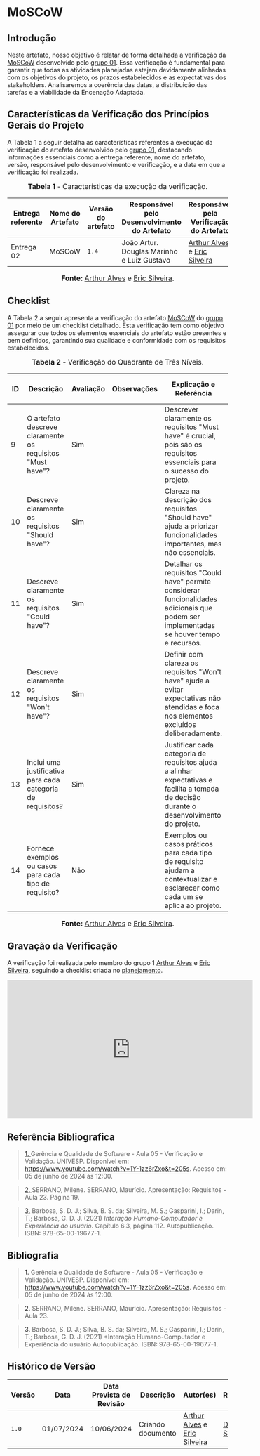 # MoSCoW

## <a>Introdução</a>

Neste artefato, nosso objetivo é relatar de forma detalhada a verificação da <a href="https://requisitos-de-software.github.io/2024.1-CarteiradeTrabalhoDigital/#/Elicitacao/Priorizacao/Execucao/MoSCoW">MoSCoW</a> desenvolvido pelo <a href="https://requisitos-de-software.github.io/2024.1-CarteiradeTrabalhoDigital/">grupo 01</a>. Essa verificação é fundamental para garantir que todas as atividades planejadas estejam devidamente alinhadas com os objetivos do projeto, os prazos estabelecidos e as expectativas dos stakeholders. Analisaremos a coerência das datas, a distribuição das tarefas e a viabilidade da Encenação Adaptada.

## <a>Características da Verificação dos Princípios Gerais do Projeto</a>

A Tabela 1 a seguir detalha as características referentes à execução da verificação do artefato desenvolvido pelo <a href="https://requisitos-de-software.github.io/2024.1-CarteiradeTrabalhoDigital/">grupo 01</a>, destacando informações essenciais como a entrega referente, nome do artefato, versão, responsável pelo desenvolvimento e verificação, e a data em que a verificação foi realizada.

<center>

<font size="3"><p style="text-align: center"><b>Tabela 1</b> - Características da execução da verificação.</p></font>

|**Entrega referente**|**Nome do Artefato**|**Versão do artefato**|**Responsável pelo Desenvolvimento do Artefato**|**Responsável pela Verificação do Artefato**|**Data da Verificação**|
|---------|---------|---------|-----------|------------------|------|
|Entrega 02|MoSCoW|`1.4`|João Artur. Douglas Marinho e Luiz Gustavo|[Arthur Alves](https://github.com/arthrok) e [Eric Silveira](https://github.com/ericbky)|01/07|

<font size="3"><p style="text-align: center"><b>Fonte: </b> [Arthur Alves](https://github.com/arthrok) e [Eric Silveira](https://github.com/ericbky).</p></font>
</center>

## <a>Checklist</a>

A Tabela 2 a seguir apresenta a verificação do artefato <a href="https://requisitos-de-software.github.io/2024.1-CarteiradeTrabalhoDigital/#/Elicitacao/Priorizacao/Execucao/MoSCoW">MoSCoW</a> do <a href="https://requisitos-de-software.github.io/2024.1-CarteiradeTrabalhoDigital/">grupo 01</a> por meio de um checklist detalhado. Esta verificação tem como objetivo assegurar que todos os elementos essenciais do artefato estão presentes e bem definidos, garantindo sua qualidade e conformidade com os requisitos estabelecidos.

<center>

<font size="3"><p style="text-align: center"><b>Tabela 2</b> - Verificação do Quadrante de Três Níveis.</p></font>

| **ID** | **Descrição** | **Avaliação** | **Observações** | **Explicação e Referência** | **Imagem da Referência** |
| ---- | ----------- | ----------- | ------------- | ------------- | -------- |
| 9 | O artefato descreve claramente os requisitos "Must have"? | Sim | |Descrever claramente os requisitos "Must have" é crucial, pois são os requisitos essenciais para o sucesso do projeto. | <button style="background-color: blue; color: white; border: none; padding: 5px 10px; cursor: pointer;" onclick="window.open('../Prints/128.png', '_blank', 'toolbar=no,scrollbars=yes,resizable=yes,width=600,height=600');">Imagem</button>|
| 10 | Descreve claramente os requisitos "Should have"? | Sim | | Clareza na descrição dos requisitos "Should have" ajuda a priorizar funcionalidades importantes, mas não essenciais. | <button style="background-color: blue; color: white; border: none; padding: 5px 10px; cursor: pointer;" onclick="window.open('../Prints/128.png', '_blank', 'toolbar=no,scrollbars=yes,resizable=yes,width=600,height=600');">Imagem</button>|
| 11 | Descreve claramente os requisitos "Could have"? | Sim | | Detalhar os requisitos "Could have" permite considerar funcionalidades adicionais que podem ser implementadas se houver tempo e recursos. |<button style="background-color: blue; color: white; border: none; padding: 5px 10px; cursor: pointer;" onclick="window.open('../Prints/128.png', '_blank', 'toolbar=no,scrollbars=yes,resizable=yes,width=600,height=600');">Imagem</button> |
| 12 | Descreve claramente os requisitos "Won't have"? | Sim | | Definir com clareza os requisitos "Won't have" ajuda a evitar expectativas não atendidas e foca nos elementos excluídos deliberadamente. | <button style="background-color: blue; color: white; border: none; padding: 5px 10px; cursor: pointer;" onclick="window.open('../Prints/128.png', '_blank', 'toolbar=no,scrollbars=yes,resizable=yes,width=600,height=600');">Imagem</button>|
| 13 | Inclui uma justificativa para cada categoria de requisitos? | Sim | | Justificar cada categoria de requisitos ajuda a alinhar expectativas e facilita a tomada de decisão durante o desenvolvimento do projeto. |<button style="background-color: blue; color: white; border: none; padding: 5px 10px; cursor: pointer;" onclick="window.open('../Prints/128.png', '_blank', 'toolbar=no,scrollbars=yes,resizable=yes,width=600,height=600');">Imagem</button> |
| 14 | Fornece exemplos ou casos para cada tipo de requisito? | Não | | Exemplos ou casos práticos para cada tipo de requisito ajudam a contextualizar e esclarecer como cada um se aplica ao projeto. | <button style="background-color: blue; color: white; border: none; padding: 5px 10px; cursor: pointer;" onclick="window.open('../Prints/128.png', '_blank', 'toolbar=no,scrollbars=yes,resizable=yes,width=600,height=600');">Imagem</button>|

<font size="3"><p style="text-align: center"><b>Fonte: </b> [Arthur Alves](https://github.com/arthrok) e [Eric Silveira](https://github.com/ericbky).</p></font>
</center>

## <a>Gravação da Verificação</a>

A verificação foi realizada pelo membro do grupo 1 [Arthur Alves](https://github.com/arthrok) e [Eric Silveira](https://github.com/ericbky), seguindo a checklist criada no [planejamento](https://requisitos-de-software.github.io/2024.1-DiarioOficialdaUniao/verificacao/grupo2/etapa2/planejamento-verificacao-grupo2/).

<iframe width="560" height="315" src="https://www.youtube.com/embed/ffw7oHrY_uw?si=d4TQIHFin7CGCqva" title="YouTube video player" frameborder="0" allow="accelerometer; autoplay; clipboard-write; encrypted-media; gyroscope; picture-in-picture; web-share" referrerpolicy="strict-origin-when-cross-origin" allowfullscreen></iframe>

## <a>Referência Bibliografica</a>
> <a id="REF1" href="#anchor_1">1. </a>Gerência e Qualidade de Software - Aula 05 - Verificação e Validação. UNIVESP. Disponível em: <https://www.youtube.com/watch?v=1Y-1zz6rZxo&t=205s>. Acesso em: 05 de junho de 2024 às 12:00.

> <a id="REF2" href="#anchor_2">2. </a>SERRANO, Milene. SERRANO, Maurício. Apresentação: Requisitos - Aula 23. Página 19.

> <a id="FRM3" href="#anchor_3">3.</a> Barbosa, S. D. J.; Silva, B. S. da; Silveira, M. S.; Gasparini, I.; Darin, T.; Barbosa, G. D. J. (2021) *Interação Humano-Computador e Experiência do usuário.* Capítulo 6.3, página 112. Autopublicação. ISBN: 978-65-00-19677-1.


## <a>Bibliografia</a>
> <a>1. </a>Gerência e Qualidade de Software - Aula 05 - Verificação e Validação. UNIVESP. Disponível em: <https://www.youtube.com/watch?v=1Y-1zz6rZxo&t=205s>. Acesso em: 05 de junho de 2024 às 12:00.

> <a>2. </a>SERRANO, Milene. SERRANO, Maurício. Apresentação: Requisitos - Aula 23.

> <a>3.</a> Barbosa, S. D. J.; Silva, B. S. da; Silveira, M. S.; Gasparini, I.; Darin, T.; Barbosa, G. D. J. (2021) *Interação Humano-Computador e Experiência do usuário Autopublicação. ISBN: 978-65-00-19677-1.

## <a>Histórico de Versão</a>

| Versão| Data | Data Prevista de Revisão| Descrição  | Autor(es)  | Revisor(es) |
| ------- | ------ | ------ | ------- | -------- | -------- |
| `1.0` | 01/07/2024 | 10/06/2024 | Criando documento |[Arthur Alves](https://github.com/arthrok) e [Eric Silveira](https://github.com/ericbky)|[Diego Sousa](https://github.com/DiegoSousaLeite)|
